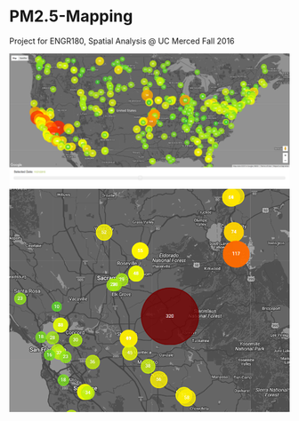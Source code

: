# PM2.5-Mapping
Project for ENGR180, Spatial Analysis @ UC Merced
Fall 2016


![](pollutionmapNov2115.png)
![](Buttefire.PNG)
